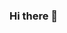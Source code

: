 ### Hi there 👋

<!--
**mvilanov4/mvilanov4** is a ✨ _special_ ✨ repository because its `README.md` (this file) appears on your GitHub profile.

Meu nome é moisés vilanova

Estou estudando na Alura
Estou me desenvolvendo na linguagem JavaScript
Utilizo esse espaço para minha organização e compartilhamento dos meu projetos desenvolvidos

Você pode entrar em contato comigo 📫
alurastartestudante@email.com

@alurastartestudante
